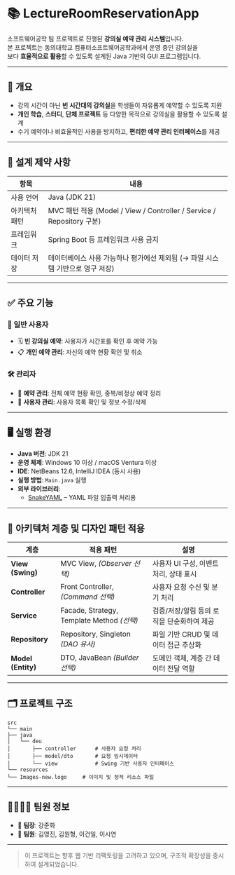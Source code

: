 # 📚 LectureRoomReservationApp

소프트웨어공학 팀 프로젝트로 진행된 **강의실 예약 관리 시스템**입니다.  
본 프로젝트는 동의대학교 컴퓨터소프트웨어공학과에서 운영 중인 강의실을  
보다 **효율적으로 활용**할 수 있도록 설계된 Java 기반의 GUI 프로그램입니다.

---

## 📝 개요

- 강의 시간이 아닌 **빈 시간대의 강의실**을 학생들이 자유롭게 예약할 수 있도록 지원
- **개인 학습**, **스터디**, **단체 프로젝트** 등 다양한 목적으로 강의실을 활용할 수 있도록 설계
- 수기 예약이나 비효율적인 사용을 방지하고, **편리한 예약 관리 인터페이스**를 제공

---

## 📌 설계 제약 사항

| 항목           | 내용                                                         |
|----------------|--------------------------------------------------------------|
| 사용 언어      | Java (JDK 21)                                                |
| 아키텍처 패턴  | MVC 패턴 적용 (Model / View / Controller / Service / Repository 구분) |
| 프레임워크     | Spring Boot 등 프레임워크 사용 금지                          |
| 데이터 저장    | 데이터베이스 사용 가능하나 평가에선 제외됨 (→ 파일 시스템 기반으로 영구 저장) |

---

## ✅ 주요 기능

### 👤 일반 사용자
- 🗓️ **빈 강의실 예약**: 사용자가 시간표를 확인 후 예약 가능
- 📋 **개인 예약 관리**: 자신의 예약 현황 확인 및 취소

### 🛠️ 관리자
- 📌 **예약 관리**: 전체 예약 현황 확인, 중복/비정상 예약 정리
- 👥 **사용자 관리**: 사용자 목록 확인 및 정보 수정/삭제

---

## 🖥️ 실행 환경

- **Java 버전**: JDK 21
- **운영 체제**: Windows 10 이상 / macOS Ventura 이상
- **IDE**: NetBeans 12.6, IntelliJ IDEA (동시 사용)
- **실행 방법**: `Main.java` 실행
- **외부 라이브러리**:
    - [SnakeYAML](https://bitbucket.org/asomov/snakeyaml) – YAML 파일 입출력 처리용

---

## 🧱 아키텍처 계층 및 디자인 패턴 적용

| 계층         | 적용 패턴                        | 설명 |
|--------------|----------------------------------|------|
| **View (Swing)** | MVC View, *(Observer 선택)*          | 사용자 UI 구성, 이벤트 처리, 상태 표시 |
| **Controller**   | Front Controller, *(Command 선택)*  | 사용자 요청 수신 및 분기 처리 |
| **Service**      | Facade, Strategy, Template Method *(선택)* | 검증/저장/알림 등의 로직을 단순화하여 제공 |
| **Repository**   | Repository, Singleton *(DAO 유사)* | 파일 기반 CRUD 및 데이터 접근 추상화 |
| **Model (Entity)** | DTO, JavaBean *(Builder 선택)*      | 도메인 객체, 계층 간 데이터 전달 역할 |

---

## 🗂️ 프로젝트 구조
    src
    └── main
    ├── java
    │   └── deu
    │       ├── controller      # 사용자 요청 처리
    │       ├── model/dto       # 요청 임시데이터
    │       └── view            # Swing 기반 사용자 인터페이스
    └── resources
    └── Images-new.logo     # 이미지 및 정적 리소스 파일

---

## 👨‍👩‍👧‍👦 팀원 정보

- 👑 **팀장**: 강준화
- 👥 **팀원**: 김영진, 김원형, 이건일, 이시연

---
> 이 프로젝트는 향후 웹 기반 리팩토링을 고려하고 있으며, 구조적 확장성을 중시하여 설계되었습니다.
